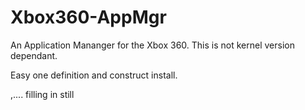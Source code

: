 # Xbox360-AppMgr

An Application Mananger for the Xbox 360.
This is not kernel version dependant.

Easy one definition and construct install.

,.... filling in still
